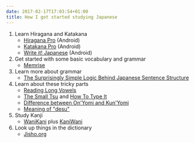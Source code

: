 ```yaml
---
date: 2017-02-17T17:03:54+01:00
title: How I got started studying Japanese
---
```


1.	Learn Hiragana and Katakana
	-	[Hiragana Pro](https://play.google.com/store/apps/details?id=com.myapps.hiragana) (Android)
	-	[Katakana Pro](https://play.google.com/store/apps/details?id=com.myapps.katakana) (Android)
	-	[Write it! Japanese](https://play.google.com/store/apps/details?id=com.jernung.writeit.jpn) (Android)
2.	Get started with some basic vocabulary and grammar
	-	[Memrise](https://www.memrise.com/)
3.	Learn more about grammar
	-	[The Surprisingly Simple Logic Behind Japanese Sentence Structure](https://8020japanese.com/japanese-sentence-structure/)
4.	Learn about these tricky parts
	-	[Reading Long Vowels](http://www.textfugu.com/season-1/reading-writing-memorizing-hiragana/4-7/)
	-	[The Small Tsu](http://www.textfugu.com/season-1/reading-writing-memorizing-hiragana/4-8/) and [How To Type It](http://www.textfugu.com/season-4/social-learning/9-3/)
	-	[Difference between On'Yomi and Kun'Yomi](http://www.tofugu.com/japanese/onyomi-kunyomi-kanji/)
	-	[Meaning of "desu"](https://www.tofugu.com/japanese/desu-meaning/)
5.	Study Kanji
	-	[WaniKani](https://www.wanikani.com/) plus [KaniWani](https://kaniwani.com/)
6.	Look up things in the dictionary
	-	[Jisho.org](http://jisho.org/)
